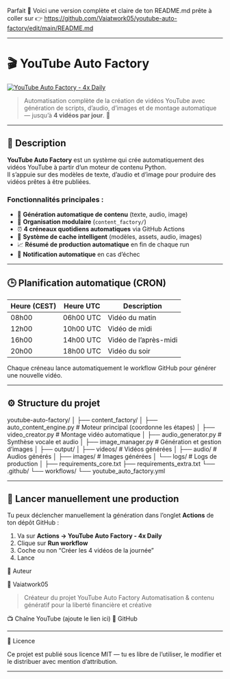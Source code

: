 Parfait 🙌
Voici une version complète et claire de ton README.md prête à coller sur
👉 https://github.com/Vaiatwork05/youtube-auto-factory/edit/main/README.md


---

# 🎬 YouTube Auto Factory

[![YouTube Auto Factory - 4x Daily](https://github.com/Vaiatwork05/youtube-auto-factory/actions/workflows/youtube_auto_factory.yml/badge.svg)](https://github.com/Vaiatwork05/youtube-auto-factory/actions/workflows/youtube_auto_factory.yml)

> Automatisation complète de la création de vidéos YouTube avec génération de scripts, d’audio, d’images et de montage automatique — jusqu’à **4 vidéos par jour**. 🚀

---

## 🧠 Description

**YouTube Auto Factory** est un système qui crée automatiquement des vidéos YouTube à partir d’un moteur de contenu Python.  
Il s’appuie sur des modèles de texte, d’audio et d’image pour produire des vidéos prêtes à être publiées.

### Fonctionnalités principales :
- 🤖 **Génération automatique de contenu** (texte, audio, image)
- 🧩 **Organisation modulaire** (`content_factory/`)
- ⏰ **4 créneaux quotidiens automatiques** via GitHub Actions
- 💾 **Système de cache intelligent** (modèles, assets, audio, images)
- 📈 **Résumé de production automatique** en fin de chaque run
- 🚨 **Notification automatique** en cas d’échec

---

## 🕒 Planification automatique (CRON)

| Heure (CEST) | Heure UTC | Description |
|---------------|------------|--------------|
| 08h00 | 06h00 UTC | Vidéo du matin |
| 12h00 | 10h00 UTC | Vidéo de midi |
| 16h00 | 14h00 UTC | Vidéo de l’après-midi |
| 20h00 | 18h00 UTC | Vidéo du soir |

Chaque créneau lance automatiquement le workflow GitHub pour générer une nouvelle vidéo.

---

## ⚙️ Structure du projet

youtube-auto-factory/ │ ├── content_factory/ │   ├── auto_content_engine.py   # Moteur principal (coordonne les étapes) │   ├── video_creator.py         # Montage vidéo automatique │   ├── audio_generator.py       # Synthèse vocale et audio │   ├── image_manager.py         # Génération et gestion d’images │ ├── output/ │   ├── videos/                  # Vidéos générées │   ├── audio/                   # Audios générés │   ├── images/                  # Images générées │   └── logs/                    # Logs de production │ ├── requirements_core.txt ├── requirements_extra.txt └── .github/ └── workflows/ └── youtube_auto_factory.yml

---

## 🚀 Lancer manuellement une production

Tu peux déclencher manuellement la génération dans l’onglet **Actions** de ton dépôt GitHub :

1. Va sur **Actions → YouTube Auto Factory - 4x Daily**  
2. Clique sur **Run workflow**
3. Coche ou non “Créer les 4 vidéos de la journée”
4. Lance 

🧠 Auteur

👤 Vaiatwork05

> Créateur du projet YouTube Auto Factory
Automatisation & contenu génératif pour la liberté financière et créative



📺 Chaîne YouTube (ajoute le lien ici)
🐙 GitHub


---

💚 Licence

Ce projet est publié sous licence MIT — tu es libre de l’utiliser, le modifier et le distribuer avec mention d’attribution.


---
